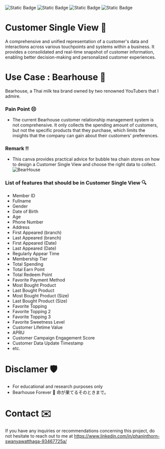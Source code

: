 ![Static Badge](https://img.shields.io/badge/Concept-33D4FF) ![Static Badge](https://img.shields.io/badge/Presentation-F28800) ![Static Badge](https://img.shields.io/badge/Novice-B60BB8) ![Static Badge](https://img.shields.io/badge/Canva-%2300C4CC.svg?&style=for-the-badge&logo=Canva&logoColor=white)
# Customer Single View 🌱
A comprehensive and unified representation of a customer's data and interactions across various touchpoints and systems within a business. It provides a consolidated and real-time snapshot of customer information, enabling better decision-making and personalized customer experiences.
# Use Case : Bearhouse 🧋
Bearhouse, a Thai milk tea brand owned by two renowned YouTubers that  I admire.
### Pain Point 😣
- The current Bearhouse customer relationship management system is not comprehensive. It only collects the spending amount of customers, but not the specific products that they purchase, which limits the insights that the company can gain about their customers' preferences.
### Remark ‼️
- This canva provides practical advice for bubble tea chain stores on how to design a Customer Single View and choose the right data to collect.
![BearHouse](https://github.com/ginga924/MADT8101_Customer-Analytics999/assets/136943349/ec020543-7329-430e-b3aa-3664b6244ff0)
### List of features that should be in Customer Single View 🔍
- Member ID
- Fullname
- Gender
- Date of Birth
- Age
- Phone Number
- Address
- First Appeared (branch)
- Last Appeared (branch)
- First Appeared (Date)
- Last Appeared (Date)
- Regularly Appear Time
- Membership Tier
- Total Spending
- Total Earn Point
- Total Redeem Point
- Favorite Payment Method
- Most Bought Product
- Last Bought Product
- Most Bought Product (Size)
- Last Bought Product (Size)
- Favorite Topping
- Favorite Topping 2
- Favorite Topping 3
- Favorite Sweetness Level
- Customer Lifetime Value
- APRU
- Customer Campaign Engagement Score
- Customer Data Update Timestamp
- etc.
# Disclamer 🛡️
- For educational and research purposes only
- Bearhouse Forever 🧋 命が果てるそのときまで。
# Contact ✉️
If you have any inquiries or recommendations concerning this project, do not hesitate to reach out to me at https://www.linkedin.com/in/phaninthorn-swanyawatthaga-93467725a/
